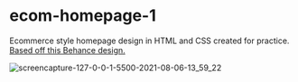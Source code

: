 # ecom-homepage-1
Ecommerce style homepage design in HTML and CSS created for practice. [Based off this Behance design.](https://www.behance.net/gallery/120209933/Mayple-Branding-and-Website-Design-New-York)

![screencapture-127-0-0-1-5500-2021-08-06-13_59_22](https://user-images.githubusercontent.com/25615907/128514324-b043e830-209c-4913-a3cc-c20ed805e63a.png)

